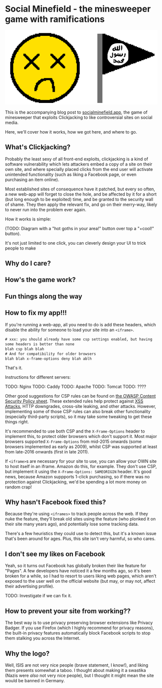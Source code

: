 # Social Minefield - the minesweeper game with ramifications

![social minefield logo](./misc/logo.png)

This is the accompanying blog post to [socialminefield.app](https://socialminefield.app), the game of minesweeper that exploits Clickjacking to like controversial sites on social media.

Here, we'll cover how it works, how we got here, and where to go.

## What's Clickjacking?

Probably the least sexy of all front-end exploits, clickjacking is a kind of software vulnerability which lets attackers embed a copy of a site on their own site, and where specially placed clicks from the end user will activate unintended functionality (such as liking a Facebook page, or even purchasing an item online).

Most established sites of consequence have it patched, but every so often, a new web-app will forget to close the hole, and be affected by it for a short (but long enough to be exploited) time, and be granted to the security wall of shame. They then apply the relevant fix, and go on their merry-way, likely to never run into the problem ever again.

How it works is simple:

(TODO: Diagram with a "hot goths in your area!" button over top a "+cool!" button).

It's not just limited to one click, you can cleverly design your UI to trick people to make 

## Why do I care?

## How's the game work?

## Fun things along the way

## How to fix my app!!!
If you're running a web-app, all you need to do is add these headers, which disable the ability for someone to load your site into an `<iframe>`.

```
# xxx: you should already have some csp settings enabled, but having some headers is better than none
blah csp blah blah
# And for compatibility for older browsers
blah blah x-frame-options deny blah ablh
```

That's it.

Instructions for different servers:

TODO: Nginx
TODO: Caddy
TODO: Apache
TODO: Tomcat
TODO: ????

Other good suggestions for CSP rules can be found on [the OWASP Content Security Policy sheet](https://cheatsheetseries.owasp.org/cheatsheets/Content_Security_Policy_Cheat_Sheet.html). These extended rules help protect against [XSS Attacks](TODO), HTTP downgrades, cross-site leaking, and other attacks. However, implementing some of those CSP rules can also break other functionality (especially third-party scripts), so it may take some tweaking to get these things right.

It's recommended to use both CSP and the `X-Frame-Options` header to implement this, to protect older browsers which don't support it. Most major browsers supported `X-Frame-Options` from mid-2015 onwards (some browsers implemented as early as 2009), whilst CSP was supported at least from late-2016 onwards (first in late 2011).

If `<iframe>`s are necessary for your site to use, you can allow your OWN site to host itself in an iframe. Amazon do this, for example. They don't use CSP, but implement it using the `X-Frame-Options: SAMEORIGIN` header. It's good news, because Amazon suppports 1-click purchasing, so if there was no protection against Clickjacking, we'd be spending a lot more money on random crap!

## Why hasn't Facebook fixed this?
Because they're using `<iframes>` to track people across the web. If they nuke the feature, they'll break old sites using the feature (who plonked it on their site many years ago), and potentially lose some tracking data.

There's a few heuristics they could use to detect this, but it's a known issue that's been around for ages. Plus, this site isn't very harmful, so who cares.

## I don't see my likes on Facebook
Yeah, so it turns out Facebook has globally broken their like feature for "Pages". A few developers have noticed it a few months ago, so it's been broken for a while, so I had to resort to users liking web pages, which aren't exposed to the user well on the official website (but may, or may not, affect their advertising profile).

TODO: Investigate if we can fix it.

## How to prevent your site from working??
The best way is to use privacy preserving browser extensions like Privacy Badger. If you use Firefox (which I highly recommend for privacy reasons), the built-in privacy features automatically block Facebook scripts to stop them stalking you across the Internet.

## Why the logo?
Well, ISIS are not very nice people (brave statement, I know!), and liking them presents somewhat a taboo. I thought about making it a swastika (Nazis were _also_ not very nice people), but I thought it might mean the site would be banned in Germany.
